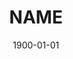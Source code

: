 ---
title: "NAME"
date: "1900-01-01" #YYYY-MM-DD
description: "DESCRIPTION"
image: UNSPLASH LINK
---